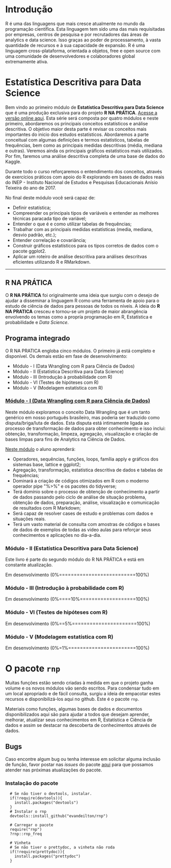 # Introdução

R é uma das linguagens que mais cresce atualmente no mundo da programação científica. 
Esta linguagem tem sido uma das mais requisitadas por empresas, centros de pesquisa e por 
recrutadores das áreas de analytics e data science. Isso graças ao poder de processamento, 
à vasta quantidade de recursos e à sua capacidade de expansão. R é uma linguagem cross-plataforma, 
orientada a objetos, free e open source com uma comunidade de desenvolvedores e colaboradores 
global extremamente ativa.

# Estatística Descritiva para Data Science

Bem vindo ao primeiro módulo de **Estatística Descritiva para Data Science** que é uma produção exclusiva para do 
projeto **R NA PRÁTICA**. [Acesse a versão online aqui](https://evandeilton.github.io).
Esta série será composta por quatro módulos e neste primeiro, abordaremos os principais 
conceitos estatísticos e análise descritiva. O objetivo maior desta parte é revisar os conceitos mais 
importantes do inicio dos estudos estatísticos. Abordaremos a parte conceitual com algumas definições 
e termos estatísticos, tabelas de frequências, bem como as principais medidas descritivas (média, mediana e outras).
Veremos ainda os principais gráficos estatísticos mais utilizados. Por fim, faremos uma análise descritiva completa
de uma base de dados do Kaggle.

Durante todo o curso reforçaremos o entendimento dos conceitos, através de exercícios práticos com apoio do
R explorando em bases de dados reais do INEP - Instituto Nacional de Estudos e Pesquisas Educacionais Anísio Teixeira do ano de 2017. 

No final deste módulo você será capaz de:

  * Definir estatística;
  * Compreender os principais tipos de variáveis e entender as melhores técnicas paracada tipo de variável;
  * Entender o que é e como utilizar tabelas de frequências;
  * Trabalhar com as principais medidas estatísticas (media, mediana, desvio padrão, etc.);
  * Entender correlação e covariância;
  * Construir gráficos estatísticos para os tipos corretos de dados com o pacote ggplot2.
  * Aplicar um roteiro de análise descritiva para análises descritvas eficientes utilizando R e RMarkdown.

-------------------------------

## R NA PRÁTICA

O **R NA PRÁTICA** foi originalmente uma ideia que surgiu com o desejo de ajudar a disseminar a linguagem R como uma ferramenta de apoio para o estudo de ciência de dados para pessoas de todos os níveis. A ideia do **R NA PRATICA** cresceu e tornou-se um projeto de maior abrangência envolvendo os temas como a propría programação em R, Estatística e probabilidade e _Data Science_.

## Programa integrado

O R NA PRATICA engloba cinco módulos. O primeiro já está completo e disponível. Os demais estão em fase de desenvolvimento:
 
  * Módulo - I   (Data Wrangling com R para Ciência de Dados)
  * Módulo - II  (Estatística Descritiva para Data Science)
  * Módulo - III (Introdução à probabilidade com R)
  * Módulo - VI  (Testes de hipóteses com R)
  * Módulo - V   (Modelagem estatística com R)

### [Módulo - I (Data Wrangling com R para Ciência de Dados)](https://www.udemy.com/r-na-pratica-ciencia-de-dados/)

Neste módulo exploramos o conceito Data Wrangling que é um tanto genérico em nosso português brasileiro, mas poderia ser traduzido como disputa/briga/luta de dados. Esta disputa está intimamente ligada ao processo de transformação de dados para obter conhecimento e isso inclui: obtenção, transformação, limpeza, agregação, visualização e criação de bases limpas para fins de Analytics na Ciência de Dados.

[Neste módulo](https://www.udemy.com/r-na-pratica-ciencia-de-dados/) o aluno aprenderá:

  * Operadores, sequências, funções, loops, família apply e gráficos dos sistemas base, lattice e ggplot2;   
  * Agregação, transformação, estatística descritiva de dados e tabelas de frequências;   
  * Dominará a criação de códigos otimizados em R com o moderno operador pipe "%>%" e os pacotes do tidyverse;   
  * Terá domínio sobre o processo de obtenção de conhecimento a partir de dados passando pelo ciclo de análise de situação problema, obtenção de dados, preparação, análise, visualização e comunicação de resultados com R Markdown;   
  * Será capaz de resolver cases de estudo e problemas com dados e situações reais.
  * Terá um vasto material de consulta com amostras de códigos e bases de dados de exemplos de todas as video aulas para reforçar seus conhecimentos e aplicações no dia-a-dia.

### Módulo - II (Estatística Descritiva para Data Science)
Este livro é parte do segundo módulo do R NA PRÁTICA e está em constante atualização.

Em desenvolvimento (0%==========================100%)

### Módulo - III (Introdução à probabilidade com R)

Em desenvolvimento (0%====10%===================100%)

### Módulo - VI  (Testes de hipóteses com R)

Em desenvolvimento (0%==5%======================100%)

### Módulo - V   (Modelagem estatística com R)

Em desenvolvimento (0%=1%=======================100%)

# O pacote `rnp`

Muitas funções estão sendo criadas à medida em que o projeto ganha volume e os novos módulos vão sendo escritos. Para condensar tudo em um local apropriado e de fácil consulta, surgiu a ideia de empacotar estes recursos e disponibilizá-los aqui no github. Este é o pacote `rnp`.

Materiais como funções, algumas bases de dados e documentos disponibilizados aqui são para ajudar a todos que desejam aprender, melhorar, atualizar seus conhecimentos em R, Estatística e Ciência de dados e assim se destacar na descoberta de conhecimentos através de dados. 

## Bugs

Caso encontre algum bug ou tenha interesse em solicitar alguma inclusão de função, favor postar nas _issues_ do pacote [aqui](https://github.com/evandeilton/rnp/issues) para que possamos atender nas próximas atualizações do pacote.

### Instalação do pacote

```{r, eval=FALSE, echo=TRUE}
  # Se não tiver o devtools, instalar.
  if(!require(devtools)){
    install.packages("devtools")
  }
  # Instalar o rnp
  devtools::install_github("evandeilton/rnp")
  
  # Carregar o pacote
  require("rnp")
  ?rnp::rnp_freq
  
  # Vinheta
  # Se não tiver o prettydoc, a vinheta não roda
  if(!require(prettydoc)){
    install.packages("prettydoc")
  }
```
